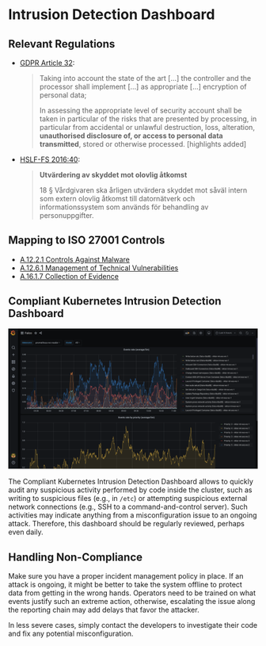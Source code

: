 # Intrusion Detection Dashboard

## Relevant Regulations

* [GDPR Article 32](https://gdpr-info.eu/art-32-gdpr/):

    > Taking into account the state of the art [...] the controller and the processor shall implement [...] as appropriate [...] encryption of personal data;
    >
    > In assessing the appropriate level of security account shall be taken in particular of the risks that are presented by processing, in particular from accidental or unlawful destruction, loss, alteration, **unauthorised disclosure of, or access to personal data transmitted**, stored or otherwise processed. [highlights added]

* [HSLF-FS 2016:40](https://www.socialstyrelsen.se/globalassets/sharepoint-dokument/artikelkatalog/foreskrifter-och-allmanna-rad/2016-4-44.pdf):

    > **Utvärdering av skyddet mot olovlig åtkomst**
    >
    > 18 § Vårdgivaren ska årligen utvärdera skyddet mot såväl intern som extern olovlig åtkomst till datornätverk och informationssystem som används för behandling av personuppgifter.

## Mapping to ISO 27001 Controls

* [A.12.2.1 Controls Against Malware](https://www.isms.online/iso-27001/annex-a-12-operations-security/)
* [A.12.6.1 Management of Technical Vulnerabilities](https://www.isms.online/iso-27001/annex-a-12-operations-security/)
* [A.16.1.7 Collection of Evidence](https://www.isms.online/iso-27001/annex-a-16-information-security-incident-management/)

## Compliant Kubernetes Intrusion Detection Dashboard

![Intrusion Detection Dashboard](img/intrusion-detection.png)

The Compliant Kubernetes Intrusion Detection Dashboard allows to quickly audit any suspicious activity performed by code inside the cluster, such as writing to suspicious files (e.g., in `/etc`) or attempting suspicious external network connections (e.g., SSH to a command-and-control server). Such activities may indicate anything from a misconfiguration issue to an ongoing attack. Therefore, this dashboard should be regularly reviewed, perhaps even daily.

## Handling Non-Compliance

Make sure you have a proper incident management policy in place. If an attack is ongoing, it might be better to take the system offline to protect data from getting in the wrong hands. Operators need to be trained on what events justify such an extreme action, otherwise, escalating the issue along the reporting chain may add delays that favor the attacker.

In less severe cases, simply contact the developers to investigate their code and fix any potential misconfiguration.
